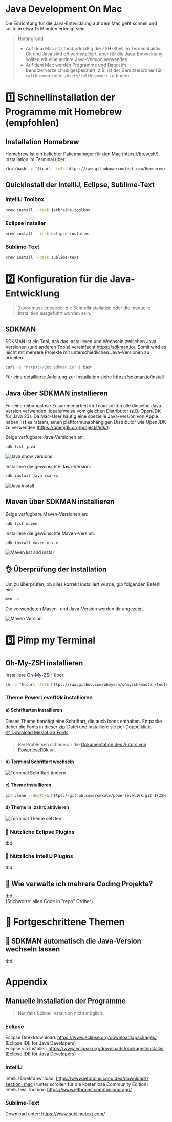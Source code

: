 # Java Development On Mac

Die Einrichtung für die Java-Entwicklung auf dem Mac geht schnell und sollte in etwa 15 Minuten erledigt sein.
> Hintergrund
> - Auf dem Mac ist standardmäßig die ZSH-Shell im Terminal aktiv. Git und Java sind oft vorinstalliert, aber für die Java-Entwicklung sollten wir eine andere Java-Version verwenden.
> - Auf dem Mac werden Programme und Daten im Benutzerverzeichnis gespeichert, z.B. ist der Benutzerordner für ```ralfklemmer``` unter ```/Users/ralfklemmer/``` zu finden.


# :one: Schnellinstallation der Programme mit Homebrew (empfohlen)

## Installation Homebrew
Homebrew ist ein beliebter Paketmanager für den Mac (<https://brew.sh/>). Installation im Terminal über:
```bash 
/bin/bash -c "$(curl -fsSL https://raw.githubusercontent.com/Homebrew/install/HEAD/install.sh)"
```

## Quickinstall der IntelliJ, Eclipse, Sublime-Text
### IntelliJ Toolbox
```bash
brew install --cask jetbrains-toolbox
```

### Eclipse Installer
```bash
brew install --cask eclipse-installer
```

### Sublime-Text
```bash
brew install --cask sublime-text
```

# :two: Konfiguration für die Java-Entwicklung
> Zuvor muss entweder die Schnellinstallation oder die manuelle Installtion ausgeführt worden sein.


## SDKMAN
SDKMAN ist ein Tool, das das Installieren und Wechseln zwischen Java-Versionen (und anderen Tools) vereinfacht <https://sdkman.io/>. 
Somit wird es leicht mit mehrere Projekte mit unterschiedlichen Java-Versionen zu arbeiten.

```bash
curl -s "https://get.sdkman.io" | bash
```
Für eine detaillierte Anleitung zur Installation siehe <https://sdkman.io/install>

## Java über SDKMAN installieren
Für eine reibungslose Zusammenarbeit im Team sollten alle dieselbe Java-Version verwenden, idealerweise vom gleichen Distributor (z.B. OpenJDK für Java 23). Da Mac-User häufig eine spezielle Java-Version von Apple haben, ist es ratsam, einen plattformunabhängigen Distributor wie OpenJDK zu verwenden (<https://openjdk.org/projects/jdk/>).

Zeige verfügbare Java-Versionen an:
```bash 
sdk list java
```
 ![Java show versions](./images/sdkman_java_versions.png)


Installiere die gewünschte Java-Version:
```bash 
sdk install java xxx-xx
```
 ![Java install](./images/sdkman_java_install.gif)

## Maven über SDKMAN installieren
Zeige verfügbare Maven-Versionen an:
```bash 
sdk list maven
```

Installiere die gewünschte Maven-Version:
```bash 
sdk install maven x.x.x
```
 ![Maven list and install](./images/sdkman_maven_list_and_install.gif)

## :ok_hand: Überprüfung der Installation
Um zu überprüfen, ob alles korrekt installiert wurde, gib folgenden Befehl ein:
```bash 
mvn -v
```
Die verwendeten Maven- und Java-Version werden dir angezeigt.

![Maven Version](./images/maven_version.png)

# :three: Pimp my Terminal


## Oh-My-ZSH installieren
Installiere Oh-My-ZSH über:
```bash 
sh -c "$(curl -fsSL https://raw.github.com/ohmyzsh/ohmyzsh/master/tools/install.sh)"
```
### Theme PowerLevel10k installieren
#### a) Schriftarten installieren
Dieses Theme benötigt eine Schriftart, die auch Icons enthalten. Entpacke daher die Fonts in dieser zip-Datei und installiere sie per Doppelklick. \
[:package:   Download MesloLGS Fonts](./resources/Font_MesloLGS.zip)

> Bei Problemen schaue dir die [Dokumentation des Autors von Powerlevel10k](https://github.com/romkatv/powerlevel10k?tab=readme-ov-file#meslo-nerd-font-patched-for-powerlevel10k) an.

#### b) Terminal Schriftart wechseln
 ![Terminal Schriftart ändern](./images/terminal_set_font.gif)

#### c) Theme installieren
```bash
git clone --depth=1 https://github.com/romkatv/powerlevel10k.git ${ZSH_CUSTOM:-$HOME/.oh-my-zsh/custom}/themes/powerlevel10k
```
#### d) Theme in .zshrc aktivieren
![Terminal Theme setzten](./images/terminal_set_theme.gif)

### :construction: Nützliche Eclipse Plugins
tbd

### :construction: Nützliche IntelliJ Plugins
tbd

## :construction: Wie verwalte ich mehrere Coding Projekte?
tbd \
{Stichworte: allen Code in "repo" Ordner}

# :construction: Fortgeschrittene Themen
## :construction: SDKMAN automatisch die Java-Version wechseln lassen
tbd

# Appendix
## Manuelle Installation der Programme
> Nur falls Schnellinstalltion nicht möglich.
> 
### Eclipse
Eclipse Direktdownload: <https://www.eclipse.org/downloads/packages/> (Eclipse IDE for Java Developers) \
Eclipse via Installer: <https://www.eclipse.org/downloads/packages/installer> (Eclipse IDE for Java Developers)

### IntelliJ
IntelliJ Direktdownload: <https://www.jetbrains.com/idea/download/?section=mac> (runter scrollen für die kostenlose Community Edition) \
IntelliJ via Toolbox: <https://www.jetbrains.com/toolbox-app/> 

### Sublime-Text
Download unter: <https://www.sublimetext.com/>
